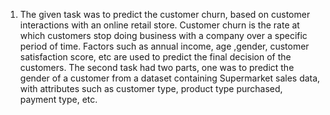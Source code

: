 1. The given task was to predict the customer churn, based on customer interactions with an online retail store. Customer churn is the rate at which customers stop doing business with a company over a specific period of time. Factors such as annual income, age ,gender, customer satisfaction score, etc are used to predict the final decision of the customers.
The second task had two parts, one was to predict the gender of a customer from a dataset containing Supermarket sales data, with attributes such as customer type, product type purchased, payment type, etc. 
